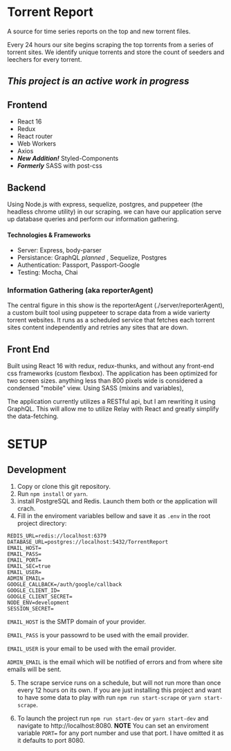 # Torrent Report

A source for time series reports on the top and new torrent files.

Every 24 hours our site begins scraping the top torrents from a series of torrent sites. We identify unique torrents and store the count of seeders and leechers for every torrent.



## ___This project is an active work in progress___



## Frontend

- React 16
- Redux
- React router
- Web Workers
- Axios
- _**New Addition!**_ Styled-Components
- _**Formerly**_ SASS with post-css

## Backend

Using Node.js with express, sequelize, postgres, and puppeteer (the headless chrome utility) in our scraping. we can have our application serve up database queries and perform our information gathering.

#### Technologies & Frameworks

- Server: Express, body-parser
- Persistance: GraphQL _planned_ , Sequelize, Postgres
- Authentication: Passport, Passport-Google
- Testing: Mocha, Chai

### Information Gathering (aka reporterAgent)

The central figure in this show is the reporterAgent (./server/reporterAgent), a custom built tool using puppeteer to scrape data from a wide varierty torrent websites. It runs as a scheduled service that fetches each torrent sites content independently and retries any sites that are down.

## Front End

Built using React 16 with redux, redux-thunks, and without any front-end css frameworks (custom flexbox). The application has been optimized for two screen sizes. anything less than 800 pixels wide is considered a condensed "mobile" view. Using SASS (mixins and variables),

The application currently utilizes a RESTful api, but I am rewriting it using GraphQL. This will allow me to utilize Relay with React and greatly simplify the data-fetching.

# SETUP

## Development

1.  Copy or clone this git repository.
2.  Run `npm install` or `yarn`.
3.  install PostgreSQL and Redis. Launch them both or the application will crach.
4.  Fill in the enviroment variables bellow and save it as `.env` in the root project directory:

```env
REDIS_URL=redis://localhost:6379
DATABASE_URL=postgres://localhost:5432/TorrentReport
EMAIL_HOST=
EMAIL_PASS=
EMAIL_PORT=
EMAIL_SEC=true
EMAIL_USER=
ADMIN_EMAIL=
GOOGLE_CALLBACK=/auth/google/callback
GOOGLE_CLIENT_ID=
GOOGLE_CLIENT_SECRET=
NODE_ENV=development
SESSION_SECRET=
```

`EMAIL_HOST` is the SMTP domain of your provider.

`EMAIL_PASS` is your passowrd to be used with the email provider.

`EMAIL_USER` is your email to be used with the email provider.

`ADMIN_EMAIL` is the email which will be notified of errors and from where site emails will be sent.

5.  The scrape service runs on a schedule, but will not run more than once every 12 hours on its own. If you are just installing this project and want to have some data to play with run `npm run start-scrape` or `yarn start-scrape`.

6.  To launch the project run `npm run start-dev` or `yarn start-dev` and navigate to http://localhost:8080. **NOTE** You can set an enviroment variable `PORT=` for any port number and use that port. I have omitted it as it defaults to port 8080.
